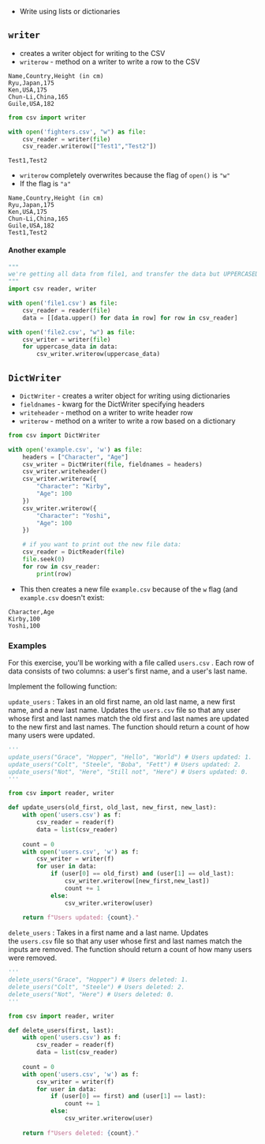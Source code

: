 - Write using lists or dictionaries

## `writer`
- creates a writer object for writing to the CSV
- `writerow` - method on a writer to write a row to the CSV
```csv
Name,Country,Height (in cm)
Ryu,Japan,175
Ken,USA,175
Chun-Li,China,165
Guile,USA,182
```

```python
from csv import writer

with open('fighters.csv', "w") as file:
	csv_reader = writer(file) 
	csv_reader.writerow(["Test1","Test2"])
```

```csv
Test1,Test2
```
- `writerow` completely overwrites because the flag of `open()` is `"w"`
- If the flag is `"a"`
```csv
Name,Country,Height (in cm)
Ryu,Japan,175
Ken,USA,175
Chun-Li,China,165
Guile,USA,182
Test1,Test2
```
#### Another example
```python
"""
we're getting all data from file1, and transfer the data but UPPERCASED
"""
import csv reader, writer

with open('file1.csv') as file:
	csv_reader = reader(file)
	data = [[data.upper() for data in row] for row in csv_reader]

with open('file2.csv', "w") as file:
	csv_writer = writer(file)
	for uppercase_data in data:
		csv_writer.writerow(uppercase_data)

```
## `DictWriter`
- `DictWriter` - creates a writer object for writing using dictionaries
- `fieldnames` - kwarg for the DictWriter specifying headers
- `writeheader` - method on a writer to write header row
- `writerow` - method on a writer to write a row based on a dictionary

```python
from csv import DictWriter

with open('example.csv', 'w') as file:
	headers = ["Character", "Age"]
	csv_writer = DictWriter(file, fieldnames = headers)
	csv_writer.writeheader()
	csv_writer.writerow({
		"Character": "Kirby",
		"Age": 100
	})
	csv_writer.writerow({
		"Character": "Yoshi",
		"Age": 100
	})

	# if you want to print out the new file data:
	csv_reader = DictReader(file)
	file.seek(0)
	for row in csv_reader:
		print(row)
```

- This then creates a new file `example.csv` because of the `w` flag (and `example.csv` doesn't exist:
```
Character,Age
Kirby,100
Yoshi,100
```


### Examples
For this exercise, you'll be working with a file called `users.csv` . Each row of data consists of two columns: a user's first name, and a user's last name.

Implement the following function:

`update_users` : Takes in an old first name, an old last name, a new first name, and a new last name. Updates the `users.csv` file so that any user whose first and last names match the old first and last names are updated to the new first and last names. The function should return a count of how many users were updated.

```python
'''
update_users("Grace", "Hopper", "Hello", "World") # Users updated: 1.
update_users("Colt", "Steele", "Boba", "Fett") # Users updated: 2.
update_users("Not", "Here", "Still not", "Here") # Users updated: 0.
'''

from csv import reader, writer

def update_users(old_first, old_last, new_first, new_last):
    with open('users.csv') as f:
        csv_reader = reader(f)
        data = list(csv_reader)
        
    count = 0
    with open('users.csv', 'w') as f:
        csv_writer = writer(f)
        for user in data:
            if (user[0] == old_first) and (user[1] == old_last):
                csv_writer.writerow([new_first,new_last])
                count += 1
            else:
                csv_writer.writerow(user)
                
    return f"Users updated: {count}."
```

`delete_users` : Takes in a first name and a last name. Updates the `users.csv` file so that any user whose first and last names match the inputs are removed. The function should return a count of how many users were removed.

```python
'''
delete_users("Grace", "Hopper") # Users deleted: 1.
delete_users("Colt", "Steele") # Users deleted: 2.
delete_users("Not", "Here") # Users deleted: 0.
'''

from csv import reader, writer

def delete_users(first, last):
    with open('users.csv') as f:
        csv_reader = reader(f)
        data = list(csv_reader)
        
    count = 0
    with open('users.csv', 'w') as f:
        csv_writer = writer(f)
        for user in data:
            if (user[0] == first) and (user[1] == last):
                count += 1
            else:
                csv_writer.writerow(user)
                
    return f"Users deleted: {count}."
```